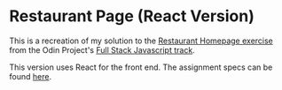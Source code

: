 # Restaurant Page (React Version)

This is a recreation of my solution to the [Restaurant Homepage exercise](https://www.theodinproject.com/courses/javascript/lessons/restaurant-page) from the Odin Project's [Full Stack Javascript track](https://www.theodinproject.com/tracks/2).

This version uses React for the front end. The assignment specs can be found [here](https://www.theodinproject.com/courses/javascript/lessons/frameworks).
